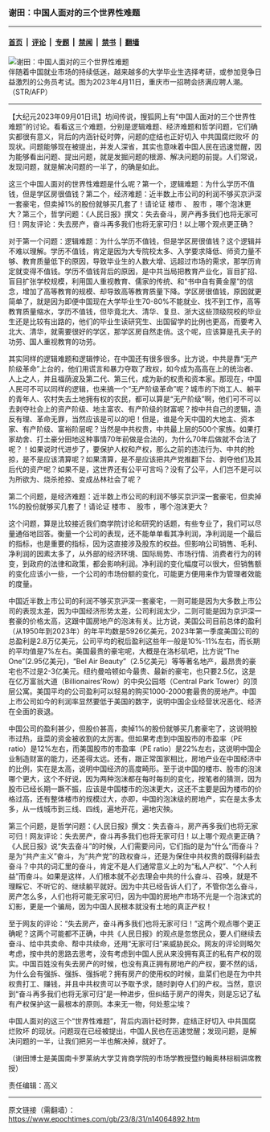 ### 谢田：中国人面对的三个世界性难题

---

#### [首页](../../../..?n14064892) &nbsp;|&nbsp; [评论](../../../../../epoch-comment?n14064892) &nbsp;|&nbsp; [专题](../../../../../epoch-special?n14064892) &nbsp;|&nbsp; [禁闻](../../../../../epoch-news?n14064892) &nbsp;|&nbsp; [禁书](../../../../../books?n14064892) &nbsp;|&nbsp; [翻墙](https://github.com/gfw-breaker/nogfw/blob/master/README.md?n14064892)


<div><img alt="谢田：中国人面对的三个世界性难题" class="attachment-djy_600_400 size-djy_600_400 wp-post-image" src="https://i.epochtimes.com/assets/uploads/2023/07/id14039134-caf9b1c07c97d58d2df3e09b1caa3946_1200x1200@1200x12001-600x400.jpg"/>
<div class="caption">
 伴随着中国就业市场的持续低迷，越来越多的大学毕业生选择考研，或参加竞争日益激烈的公务员考试。图为2023年4月11日，重庆市一招聘会挤满应聘人潮。（STR/AFP）
</div></div><hr/><div class="post_content" id="artbody" itemprop="articleBody">
 <!-- article content begin -->
 <p>
  【大纪元2023年09月01日讯】坊间传说，搜狐网上有“中国人面对的三个世界性难题”的讨论。看看这三个难题，分别是逻辑难题、经济难题和哲学问题，它们确实都很有意义，背后的内涵针砭时弊，问题的症结也正好切入
  <ok href="https://www.epochtimes.com/gb/tag/%E4%B8%AD%E5%85%B1%E5%9B%BD%E8%85%90%E7%83%82%E8%B4%A5%E5%9D%8F.html">
   中共国腐烂败坏
  </ok>
  的现状。问题能够现在被提出，并发人深省，其实也意味着中国人民在迅速觉醒，因为能够看出问题、提出问题，就是发掘问题的根源、解决问题的前提。人们常说，发现问题，就是解决问题的一半了，的确是如此。
 </p>
 <p>
  这三个中国人面对的世界性难题是什么呢？第一个，逻辑难题：为什么学历不值钱，但是学区房很值钱？第二个，经济难题：近半数上市公司的利润不够买京沪深一套豪宅，但卖掉1%的股份就够买几套了！请论证
  <ok href="https://www.epochtimes.com/gb/tag/%E6%A5%BC%E5%B8%82.html">
   楼市
  </ok>
  、
  <ok href="https://www.epochtimes.com/gb/tag/%E8%82%A1%E5%B8%82.html">
   股市
  </ok>
  ，哪个泡沫更大？第三个，哲学问题：《人民日报》撰文：失去奋斗，房产再多我们也将无家可归！网友评论：失去房产，奋斗再多我们也将无家可归！以上哪个观点更正确？
 </p>
 <p>
  对于第一个问题：逻辑难题：为什么学历不值钱，但是学区房很值钱？这个逻辑并不难以理解。学历不值钱，肯定是因为大专院校太多、入学要求降低、师资力量不够、教育质量低下的原因，导致毕业生的人数大增、远超过市场的需求，那学历肯定就变得不值钱。学历不值钱背后的原因，是中共当局把教育产业化，盲目扩招、盲目扩张学校规模，利用国人重视教育、儒家的传统、和“书中自有黄金屋”的信念，增加了高等教育的规模、却导致高等教育质量下降。学区房很值钱，原因就更简单了，就是因为即便中国现在大学毕业生70-80%不能就业、找不到工作，高等教育质量缩水，学历不值钱，但毕竟北大、清华、复旦、浙大这些顶级院校的毕业生还是比较有出路的，他们的毕业生读研究生、出国留学的比例也更高，而要考入北大、清华，就需要很好的学区，那学区房自然走俏。这个呢，应该算是孔夫子的功劳、国人重视教育的功劳。
 </p>
 <p>
  其实同样的逻辑难题和逻辑悖论，在中国还有很多很多。比方说，中共是靠“无产阶级革命”上台的，他们用谎言和暴力夺取了政权，如今成为高高在上的统治者、人上之人，并且福荫波及第二代、第三代，成为新的权贵和资本家。那现在，中国人民可不可以同样的逻辑，也来搞一个“无产阶级革命”呢？城市的下岗工人、躺平的青年人、农村失去土地拥有权的农民，都可以算是“无产阶级”啊，他们可不可以去剥夺社会上的资产阶级、地主富农、有产阶级的财富呢？按中共自己的逻辑，造反有理、革命无罪，当然应该是可以的吧！但是，谁是今天中国的大地主、资本家、有产阶级、富裕阶层呢？当然是中共权贵，中共最上层的500个家族。如果打家劫舍、打土豪分田地这种事情70年前做是合法的，为什么70年后做就不合法了呢？！如果说时代进步了，要保护人权和产权，那么之前的违法行为、中共的抢掠，是不是应该清算呢？如果清算，是不是应该把共产党推翻下台、剥夺他们及其后代的资产呢？如果不是，这世界还有公平可言吗？没有了公平，人们岂不是可以为所欲为、烧杀抢掠、变成丛林社会了呢？
 </p>
 <p>
  第二个问题，是经济难题：近半数上市公司的利润不够买京沪深一套豪宅，但卖掉1%的股份就够买几套了！请论证
  <ok href="https://www.epochtimes.com/gb/tag/%E6%A5%BC%E5%B8%82.html">
   楼市
  </ok>
  、
  <ok href="https://www.epochtimes.com/gb/tag/%E8%82%A1%E5%B8%82.html">
   股市
  </ok>
  ，哪个泡沫更大？
 </p>
 <p>
  这个问题，算是比较接近我们商学院讨论和研究的话题，有些专业了，我们可以尽量通俗地回答。衡量一个公司的表现，还不能单单看其净利润，净利润是一个最后的指标，也是重要的指标，因为这直接涉及股东的权益。但影响公司销售、毛利、净利润的因素太多了，从外部的经济环境、国际局势、市场行情、消费者行为的转变，到政府的法律和政策，都会影响利润。净利润的变化幅度可以很大，但销售额的变化应该小一些，一个公司的市场份额的变化，可能更方便用来作为管理者效能的度量。
 </p>
 <p>
  中国近半数上市公司的利润不够买京沪深一套豪宅，一则可能是因为大多数上市公司的表现太差，因为中国经济形势太差，公司利润太少，二则可能是因为京沪深一套豪的价格太高，这跟中国房地产的泡沫有关。比方说，美国公司目前总体的盈利（从1950年到2023年）的年平均数是5926亿美元，2023年第一季度美国公司的总盈利是2.8万亿美元，公司平均的税后盈利这些年一般是10%-11%左右，而长期的平均值是7%左右。美国最贵的豪宅呢，大概是在洛杉矶吧，比方说“The One”(2.95亿美元)，“Bel Air Beauty”（2.5亿美元）等等著名地产，最昂贵的豪宅也不过是2-3亿美元。纽约曼哈顿如今最贵、最新的豪宅，也只要2.5亿，这是在亿万富翁大道（Billionaires’Row）的中央公园塔（Central Park Tower）的顶层公寓。美国平均的公司盈利可以轻易的购买1000-2000套最贵的房地产。中国上市公司如今的利润率显然要低于美国的数字，说明中国企业经营状况恶化、经济在全面的衰退。
 </p>
 <p>
  中国公司的盈利甚少，但股价甚高，卖掉1%的股份就够买几套豪宅了，这说明股市过热，韭菜的资金被收割的太厉害。但如果考虑到中国股市的市盈率（PE ratio）是12%左右，而美国股市的市盈率（PE ratio）是22%左右，这说明中国企业制造财富的能力，还差得太远。还有，跟正常国家相比，房地产业在中国经济中的比例，实在是太高，说明中国经济的高度畸形。至于说中国的楼市、股市的泡沫哪个更大，这个不好说，因为两种泡沫都在每时每刻的变化，按笔者的猜测，因为股市已经长期一蹶不振，应该是中国楼市的泡沫更大，这还不主要是因为楼市的价格过高，还有整体楼市的规模过大，亦即，中国的泡沫级的房地产，实在是太多太多，从一线城市到三线、四线，遍地开花，遍地灾殃。
 </p>
 <p>
  第三个问题，是哲学问题：《人民日报》撰文：失去奋斗，房产再多我们也将无家可归！网友评论：失去房产，奋斗再多我们也将无家可归！以上哪个观点更正确？《人民日报》说“失去奋斗”的时候，人们需要问问，它们指的是为“什么”而奋斗？是为“共产主义”奋斗，为“共产党”的政权奋斗，还是为保住中共权贵的既得利益去奋斗？中共的词汇里的奋斗，肯定不是人们通常意义上的为“私人产权”、“个人利益”而奋斗。如果是这样，人们根本就不必去理会中共的什么奋斗、召唤，就是不理睬它、不听它的、继续躺平就好。因为中共已经告诉人们了，不管你怎么奋斗，房产怎么多，人们也将可能无家可归，因为中国的房地产市场不光是一个泡沫式的幻影，更是一个骗局，因为中国人民根本就没有土地的真正产权！
 </p>
 <p>
  至于网友的评论：“失去房产，奋斗再多我们也将无家可归！”这两个观点哪个更正确呢？这两个可能都不正确，中共《人民日报》的观点是忽悠民众，要人们继续去奋斗、给中共卖命、帮中共续命，还用“无家可归”来威胁民众。网友的评论则略欠考虑，按中共的思路去思考，没有考虑到中国人民从来没拥有真正的私有产权的现实。中国百姓没有失去房产的时候，也没有真正拥有房地产的产权，要不然的话，为什么会有强拆、强拆、强拆呢？拥有房产的使用权的时候，韭菜们也是在为中共权贵打工、赚钱，并且中共权贵可以予取予求，随时剥夺人们的产权。当然，意识到“奋斗再多我们也将无家可归”是一种进步，但纠结于房产的得失，则是忘记了私有产权保护这一最根本的原则。本来无一物，何处惹尘埃？
 </p>
 <p>
  中国人面对的这三个“世界性难题”，背后内涵针砭时弊，症结正好切入
  <ok href="https://www.epochtimes.com/gb/tag/%E4%B8%AD%E5%85%B1%E5%9B%BD%E8%85%90%E7%83%82%E8%B4%A5%E5%9D%8F.html">
   中共国腐烂败坏
  </ok>
  的现状。问题现在已经被提出，中国人民也在迅速觉醒；发现问题，是解决问题的一半，让我们把另一半也解决掉，就好了。
 </p>
 <p>
  （谢田博士是美国南卡罗莱纳大学艾肯商学院的市场学教授暨约翰奥林棕榈讲席教授）
 </p>
 <p>
  责任编辑：高义
 </p>
 <!-- article content end -->
 <div id="below_article_ad">
 </div>
</div>


---

原文链接（需翻墙）：https://www.epochtimes.com/gb/23/8/31/n14064892.htm